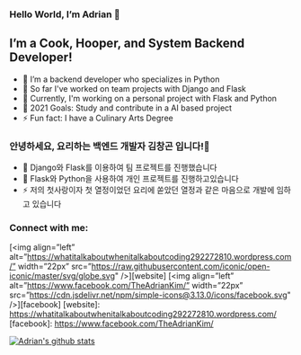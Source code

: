### Hello World, I’m Adrian 👋
## I’m a Cook, Hooper, and System Backend Developer!
- 🔭 I’m a backend developer who specializes in Python
- 👯 So far I've worked on team projects with Django and Flask
- 🌱 Currently, I'm working on a personal project with Flask and Python
- 🥅 2021 Goals: Study and contribute in a AI based project
- ⚡ Fun fact: I have a Culinary Arts Degree

### 안녕하세요, 요리하는 백엔드 개발자 김창곤 입니다!👋
- 👯 Django와 Flask를 이용하여 팀 프로젝트를 진행했습니다
- 🌱 Flask와 Python을 사용하여 개인 프로젝트를 진행하고있습니다
- ⚡ 저의 첫사랑이자 첫 열정이었던 요리에 쏟았던 열정과 같은 마음으로 개발에 임하고 있습니다


### Connect with me:
[<img align=”left” alt=”https://whatitalkaboutwhenitalkaboutcoding292272810.wordpress.com/” width=”22px” src=”https://raw.githubusercontent.com/iconic/open-iconic/master/svg/globe.svg" />][website]
[<img align=”left” alt=”https://www.facebook.com/TheAdrianKim/” width=”22px” src=”https://cdn.jsdelivr.net/npm/simple-icons@3.13.0/icons/facebook.svg" />][facebook]
[website]: https://whatitalkaboutwhenitalkaboutcoding292272810.wordpress.com/
[facebook]: https://www.facebook.com/TheAdrianKim/
  
[![Adrian's github stats](https://github-readme-stats.vercel.app/api?username=adriankim18)](https://github.com/anuraghazra/github-readme-stats)
